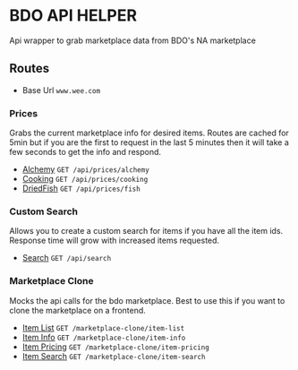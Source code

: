 # BDO API HELPER

Api wrapper to grab marketplace data from BDO's NA marketplace

## Routes

- Base Url `www.wee.com`

### Prices

Grabs the current marketplace info for desired items. Routes are cached for 5min but if you are the first to request in the last 5 minutes then it will take a few seconds to get the info and respond.

- [Alchemy](docs/prices/alchemy.md) `GET /api/prices/alchemy`
- [Cooking](docs/prices/cooking.md) `GET /api/prices/cooking`
- [DriedFish](docs/prices/fish.md) `GET /api/prices/fish`

### Custom Search

Allows you to create a custom search for items if you have all the item ids. Response time will grow with increased items requested.

- [Search](docs/search.md) `GET /api/search`

### Marketplace Clone

Mocks the api calls for the bdo marketplace. Best to use this if you want to clone the marketplace on a frontend.

- [Item List](docs/mpClone/itemList) `GET /marketplace-clone/item-list`
- [Item Info](docs/mpClone/itemInfo) `GET /marketplace-clone/item-info`
- [Item Pricing](docs/mpClone/itemPricing) `GET /marketplace-clone/item-pricing`
- [Item Search](docs/mpClone/itemSearch) `GET /marketplace-clone/item-search`
